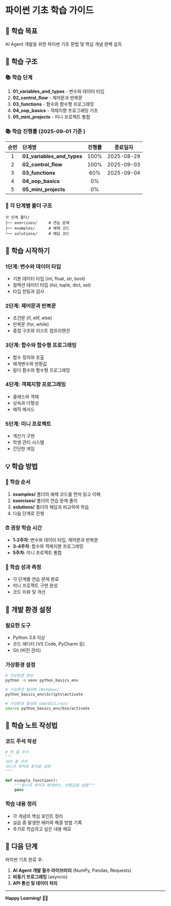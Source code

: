 # 파이썬 기초 학습 가이드

## 🎯 학습 목표
AI Agent 개발을 위한 파이썬 기초 문법 및 핵심 개념 완벽 습득

## 📁 학습 구조

### 📚 학습 단계
1. **01_variables_and_types** - 변수와 데이터 타입
2. **02_control_flow** - 제어문과 반복문
3. **03_functions** - 함수와 함수형 프로그래밍
4. **04_oop_basics** - 객체지향 프로그래밍 기초
5. **05_mini_projects** - 미니 프로젝트 통합 

### 📚 학습 진행률 (2025-09-01 기준 )
|순번|단계명                          |진행률|종료일자|
|:-:|:----------------------------|:--:|:--------:|
| 1 |**01_variables_and_types**     |100%|2025-08-29|
| 2 |**02_control_flow**            |100%|2025-09-03|
| 3 |**03_functions**               |60%|2025-09-04|
| 4 |**04_oop_basics**              |0%||
| 5 |**05_mini_projects**           |0%||

### 📂 각 단계별 폴더 구조
```
각 단계 폴더/
├── exercises/     # 연습 문제
├── examples/      # 예제 코드
└── solutions/     # 해답 코드
```

## 🚀 학습 시작하기

### 1단계: 변수와 데이터 타입
- 기본 데이터 타입 (int, float, str, bool)
- 컬렉션 데이터 타입 (list, tuple, dict, set)
- 타입 힌팅과 검사

### 2단계: 제어문과 반복문
- 조건문 (if, elif, else)
- 반복문 (for, while)
- 중첩 구조와 리스트 컴프리헨션

### 3단계: 함수와 함수형 프로그래밍
- 함수 정의와 호출
- 매개변수와 반환값
- 람다 함수와 함수형 프로그래밍

### 4단계: 객체지향 프로그래밍
- 클래스와 객체
- 상속과 다형성
- 매직 메서드

### 5단계: 미니 프로젝트
- 계산기 구현
- 학생 관리 시스템
- 간단한 게임

## 💡 학습 방법

### 📖 학습 순서
1. **examples/** 폴더의 예제 코드를 먼저 읽고 이해
2. **exercises/** 폴더의 연습 문제 풀이
3. **solutions/** 폴더의 해답과 비교하여 학습
4. 다음 단계로 진행

### ⏰ 권장 학습 시간
- **1-2주차**: 변수와 데이터 타입, 제어문과 반복문
- **3-4주차**: 함수와 객체지향 프로그래밍
- **5주차**: 미니 프로젝트 통합

### 🎯 학습 성과 측정
- 각 단계별 연습 문제 완료
- 미니 프로젝트 구현 완성
- 코드 리뷰 및 개선

## 🔧 개발 환경 설정

### 필요한 도구
- Python 3.8 이상
- 코드 에디터 (VS Code, PyCharm 등)
- Git (버전 관리)

### 가상환경 설정
```bash
# 가상환경 생성
python -m venv python_basics_env

# 가상환경 활성화 (Windows)
python_basics_env\Scripts\activate

# 가상환경 활성화 (macOS/Linux)
source python_basics_env/bin/activate
```

## 📝 학습 노트 작성법

### 코드 주석 작성
```python
# 한 줄 주석
"""
여러 줄 주석
코드의 목적과 동작을 설명
"""

def example_function():
    """함수의 목적과 매개변수, 반환값을 설명"""
    pass
```

### 학습 내용 정리
- 각 개념의 핵심 포인트 정리
- 실습 중 발생한 에러와 해결 방법 기록
- 추가로 학습하고 싶은 내용 메모

## 🚀 다음 단계

파이썬 기초 완료 후:
1. **AI Agent 개발 필수 라이브러리** (NumPy, Pandas, Requests)
2. **비동기 프로그래밍** (asyncio)
3. **API 통신 및 데이터 처리**

---

**Happy Learning! 🐍✨**
